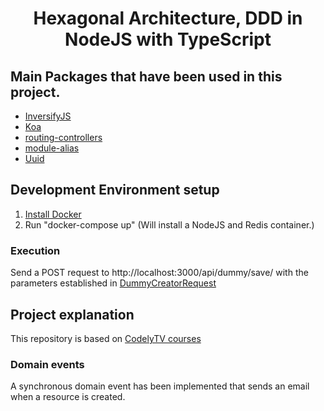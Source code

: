 <h1 align="center">
    Hexagonal Architecture, DDD in NodeJS with TypeScript
</h1>

<h2>Main Packages that have been used in this project.</h2>

<ul>
  <li><a href="https://github.com/inversify/InversifyJS">InversifyJS</a></li>
  <li><a href="https://koajs.com/">Koa</a></li>
  <li><a href="https://www.npmjs.com/package/routing-controllers">routing-controllers</a></li>
  <li><a href="https://github.com/ilearnio/module-alias">module-alias</a></li>
  <li><a href="https://www.npmjs.com/package/uuid">Uuid</a></li>
</ul>

<h2>Development Environment setup</h2>
<ol>
  <li><a href="https://www.docker.com/get-started"> Install Docker</a></li>
  <li>Run "docker-compose up" (Will install a NodeJS and Redis container.)</li>
</ol>

### Execution
Send a POST request to http://localhost:3000/api/dummy/save/ with the parameters established in [DummyCreatorRequest](src/Contexts/MyApp/Dummy/Application/Create/DummyCreatorRequest.ts)

## Project explanation
This repository is based on [CodelyTV courses](https://github.com/CodelyTV/)

### Domain events
A synchronous domain event has been implemented that sends an email when a resource is created.
